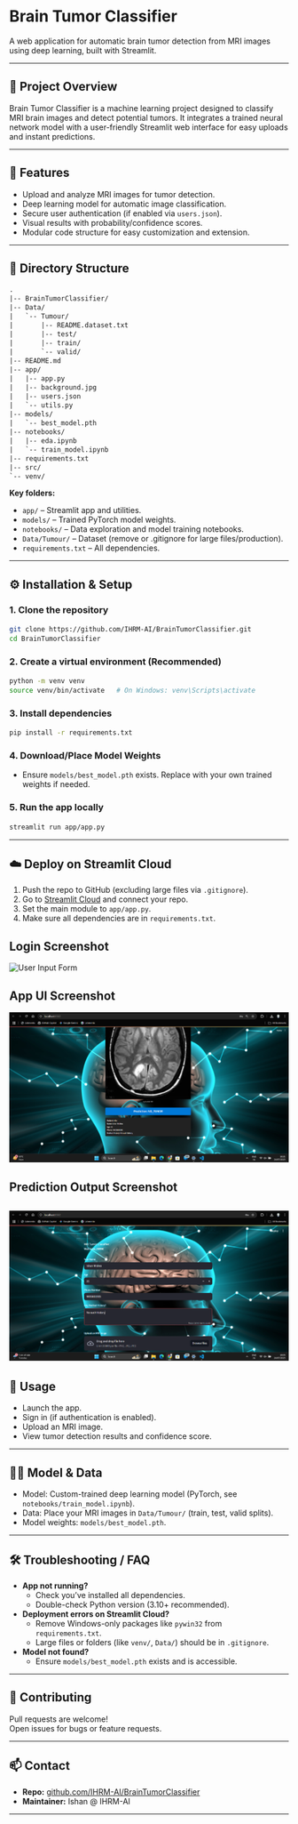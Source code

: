 # Brain Tumor Classifier

A web application for automatic brain tumor detection from MRI images using deep learning, built with Streamlit.

---

## 🧠 Project Overview

Brain Tumor Classifier is a machine learning project designed to classify MRI brain images and detect potential tumors. It integrates a trained neural network model with a user-friendly Streamlit web interface for easy uploads and instant predictions.

---

## 🚀 Features

- Upload and analyze MRI images for tumor detection.
- Deep learning model for automatic image classification.
- Secure user authentication (if enabled via `users.json`).
- Visual results with probability/confidence scores.
- Modular code structure for easy customization and extension.

---

## 📁 Directory Structure

```
.
|-- BrainTumorClassifier/
|-- Data/
|   `-- Tumour/
|       |-- README.dataset.txt
|       |-- test/
|       |-- train/
|       `-- valid/
|-- README.md
|-- app/
|   |-- app.py
|   |-- background.jpg
|   |-- users.json
|   `-- utils.py
|-- models/
|   `-- best_model.pth
|-- notebooks/
|   |-- eda.ipynb
|   `-- train_model.ipynb
|-- requirements.txt
|-- src/
`-- venv/
```

**Key folders:**
- `app/` – Streamlit app and utilities.
- `models/` – Trained PyTorch model weights.
- `notebooks/` – Data exploration and model training notebooks.
- `Data/Tumour/` – Dataset (remove or .gitignore for large files/production).
- `requirements.txt` – All dependencies.

---

## ⚙️ Installation & Setup

### 1. Clone the repository

```bash
git clone https://github.com/IHRM-AI/BrainTumorClassifier.git
cd BrainTumorClassifier
```

### 2. Create a virtual environment (Recommended)

```bash
python -m venv venv
source venv/bin/activate   # On Windows: venv\Scripts\activate
```

### 3. Install dependencies

```bash
pip install -r requirements.txt
```

### 4. Download/Place Model Weights

- Ensure `models/best_model.pth` exists. Replace with your own trained weights if needed.

### 5. Run the app locally

```bash
streamlit run app/app.py
```

---

## ☁️ Deploy on Streamlit Cloud

1. Push the repo to GitHub (excluding large files via `.gitignore`).
2. Go to [Streamlit Cloud](https://share.streamlit.io/) and connect your repo.
3. Set the main module to `app/app.py`.
4. Make sure all dependencies are in `requirements.txt`.

## Login Screenshot
![User Input Form](images/screenshot3.png)

## App UI Screenshot
![User Input Form](images/Screenshot1.png)

## Prediction Output Screenshot
![Prediction Result](images/Screenshot2.png)
---

## 📝 Usage

- Launch the app.
- Sign in (if authentication is enabled).
- Upload an MRI image.
- View tumor detection results and confidence score.

---

## 🧑‍🔬 Model & Data

- Model: Custom-trained deep learning model (PyTorch, see `notebooks/train_model.ipynb`).
- Data: Place your MRI images in `Data/Tumour/` (train, test, valid splits).
- Model weights: `models/best_model.pth`.

---

## 🛠️ Troubleshooting / FAQ

- **App not running?**  
  - Check you’ve installed all dependencies.
  - Double-check Python version (3.10+ recommended).
- **Deployment errors on Streamlit Cloud?**  
  - Remove Windows-only packages like `pywin32` from `requirements.txt`.
  - Large files or folders (like `venv/`, `Data/`) should be in `.gitignore`.
- **Model not found?**  
  - Ensure `models/best_model.pth` exists and is accessible.

---

## 🤝 Contributing

Pull requests are welcome!  
Open issues for bugs or feature requests.

---

## 📫 Contact

- **Repo:** [github.com/IHRM-AI/BrainTumorClassifier](https://github.com/IHRM-AI/BrainTumorClassifier)
- **Maintainer:** Ishan @ IHRM-AI

---
